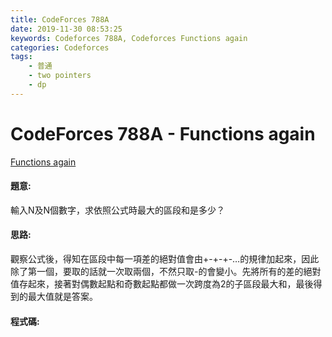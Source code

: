```yaml
---
title: CodeForces 788A 
date: 2019-11-30 08:53:25
keywords: Codeforces 788A, Codeforces Functions again
categories: Codeforces
tags:
    - 普通
    - two pointers
    - dp
---
```

# CodeForces 788A  - Functions again
[Functions again](http://codeforces.com/problemset/problem/788/A)


#### 題意:
輸入N及N個數字，求依照公式時最大的區段和是多少？
<!-- more -->
#### 思路:
觀察公式後，得知在區段中每一項差的絕對值會由+-+-+-…的規律加起來，因此除了第一個，要取的話就一次取兩個，不然只取-的會變小。先將所有的差的絕對值存起來，接著對偶數起點和奇數起點都做一次跨度為2的子區段最大和，最後得到的最大值就是答案。

#### 程式碼:
<script src="https://gist.github.com/Daviswww/5ea9f2ecdcafdc4a7fdb8dc98a590879.js"></script>